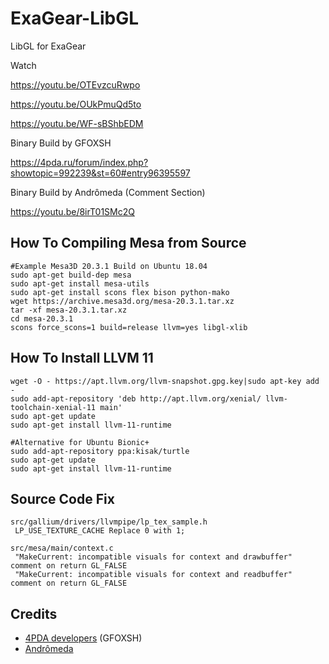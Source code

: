 # ExaGear-LibGL
 LibGL for ExaGear

Watch

https://youtu.be/OTEvzcuRwpo

https://youtu.be/OUkPmuQd5to

https://youtu.be/WF-sBShbEDM

Binary Build by GFOXSH

https://4pda.ru/forum/index.php?showtopic=992239&st=60#entry96395597

Binary Build by Andrômeda (Comment Section)

https://youtu.be/8irT01SMc2Q

## How To Compiling Mesa from Source
    #Example Mesa3D 20.3.1 Build on Ubuntu 18.04
    sudo apt-get build-dep mesa
    sudo apt-get install mesa-utils
    sudo apt-get install scons flex bison python-mako
    wget https://archive.mesa3d.org/mesa-20.3.1.tar.xz
    tar -xf mesa-20.3.1.tar.xz
    cd mesa-20.3.1
    scons force_scons=1 build=release llvm=yes libgl-xlib


## How To Install LLVM 11
    wget -O - https://apt.llvm.org/llvm-snapshot.gpg.key|sudo apt-key add -
    sudo add-apt-repository 'deb http://apt.llvm.org/xenial/ llvm-toolchain-xenial-11 main'
    sudo apt-get update
    sudo apt-get install llvm-11-runtime
    
    #Alternative for Ubuntu Bionic+
    sudo add-apt-repository ppa:kisak/turtle
    sudo apt-get update 
    sudo apt-get install llvm-11-runtime

## Source Code Fix
    src/gallium/drivers/llvmpipe/lp_tex_sample.h
     LP_USE_TEXTURE_CACHE Replace 0 with 1;
     
    src/mesa/main/context.c
     "MakeCurrent: incompatible visuals for context and drawbuffer" comment on return GL_FALSE 
     "MakeCurrent: incompatible visuals for context and readbuffer" comment on return GL_FALSE

## Credits
- [4PDA developers](https://4pda.ru/forum/index.php?showtopic=804309&st=6840#entry96039823) (GFOXSH)
- [Andrômeda](https://www.youtube.com/channel/UC_RTNrFpw0DfjKP__CAoEnw)

